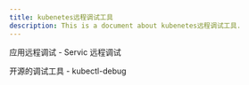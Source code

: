```yaml
---
title: kubenetes远程调试工具
description: This is a document about kubenetes远程调试工具.
---
```


应用远程调试 - Servic 远程调试

开源的调试工具 - kubectl-debug